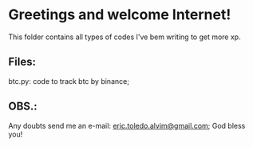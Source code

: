 # Greetings and welcome Internet!
This folder contains all types of codes I've bem writing to get more xp. 

## Files:
btc.py: code to track btc by binance;

## OBS.:
Any doubts send me an e-mail: eric.toledo.alvim@gmail.com; God bless you!
